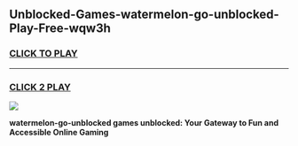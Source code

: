 
## Unblocked-Games-watermelon-go-unblocked-Play-Free-wqw3h
<h3>
<a href="https://premium76.site?title=watermelon-go-unblocked&ref=21A">CLICK TO PLAY</a></h3>
<hr>

<h3>
<a href="https://premium76.site?title=watermelon-go-unblocked&ref=21A">CLICK 2 PLAY</a>
  
</h3>

<a href="https://premium76.site?title=watermelon-go-unblocked&ref=21A"><img src="https://clearcache.store/games.png"></a>


**watermelon-go-unblocked games unblocked: Your Gateway to Fun and Accessible Online Gaming**
